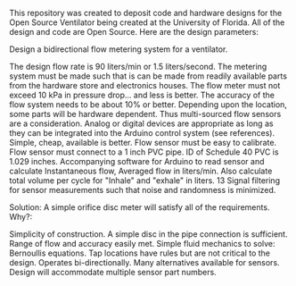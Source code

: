 This repository was created to deposit code and hardware designs for the Open Source Ventilator being created at the University of Florida. All of the design and code are Open Source. Here are the design parameters:

Design a bidirectional flow metering system for a ventilator.

The design flow rate is 90 liters/min or 1.5 liters/second.
The metering system must be made such that is can be made from readily available parts from the hardware store and electronics houses.
The flow meter must not exceed 10 kPa in pressure drop... and less is better.
The accuracy of the flow system needs to be about 10% or better.
Depending upon the location, some parts will be hardware dependent. Thus multi-sourced flow sensors are a consideration.
Analog or digital devices are appropriate as long as they can be integrated into the Arduino control system (see references).
Simple, cheap, available is better.
Flow sensor must be easy to calibrate.
Flow sensor must connect to a 1 inch PVC pipe. ID of Schedule 40 PVC is 1.029 inches.
Accompanying software for Arduino to read sensor and calculate Instantaneous flow, Averaged flow in liters/min.
Also calculate total volume per cycle for "Inhale" and "exhale" in liters. 13 Signal filtering for sensor measurements such that noise and randomness is minimized.

Solution: A simple orifice disc meter will satisfy all of the requirements. Why?:

Simplicity of construction. A simple disc in the pipe connection is sufficient.
Range of flow and accuracy easily met.
Simple fluid mechanics to solve: Bernoullis equations.
Tap locations have rules but are not critical to the design.
Operates bi-directionally.
Many alternatives available for sensors. Design will accommodate multiple sensor part numbers.
